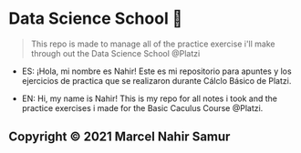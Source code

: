 # Data Science School :robot:

> This repo is made to manage all of the practice exercise i'll make through out the Data Science School @Platzi 

* ES: ¡Hola, mi nombre es Nahir! Este es mi repositorio para apuntes y los ejercicios de practica que se realizaron durante Cálclo Básico de Platzi.

* EN: Hi, my name is Nahir! This is my repo for all notes i took and the practice exercises i made for the Basic Caculus Course @Platzi.

## Copyright © 2021 Marcel Nahir Samur 

